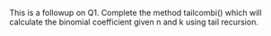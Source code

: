 This is a followup on Q1. Complete the method tailcombi() which will calculate the binomial coefficient given n and k using tail recursion.